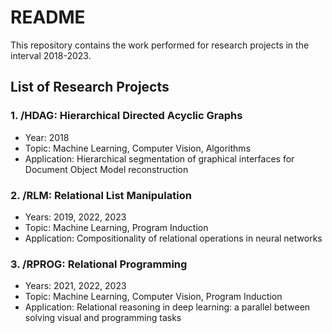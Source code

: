 # README

This repository contains the work performed for research projects in the interval 2018-2023.

## List of Research Projects

### 1. /HDAG: Hierarchical Directed Acyclic Graphs

- Year: 2018
- Topic: Machine Learning, Computer Vision, Algorithms
- Application: Hierarchical segmentation of graphical interfaces for Document Object Model reconstruction

### 2. /RLM: Relational List Manipulation

- Years: 2019, 2022, 2023
- Topic: Machine Learning, Program Induction
- Application: Compositionality of relational operations in neural networks

### 3. /RPROG: Relational Programming

- Years: 2021, 2022, 2023
- Topic: Machine Learning, Computer Vision, Program Induction
- Application: Relational reasoning in deep learning: a parallel between solving visual and programming tasks